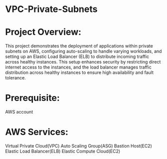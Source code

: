 # VPC-Private-Subnets

# Project Overview:
This project demonstrates the deployment of applications within private subnets on AWS, configuring auto-scaling to handle varying workloads, and setting up an Elastic Load Balancer (ELB) to distribute incoming traffic across healthy instances. This setup enhances security by restricting direct internet access to the instances, and the load balancer manages traffic distribution across healthy instances to ensure high availability and fault tolerance.

# Prerequisite:
  AWS account 
# AWS Services:
Virtual Private Cloud(VPC)
Auto Scaling Group(ASG)
Bastion Host(EC2)
Elastic Load Balancer(ELB)
Elastic Compute Cloud(EC2)

